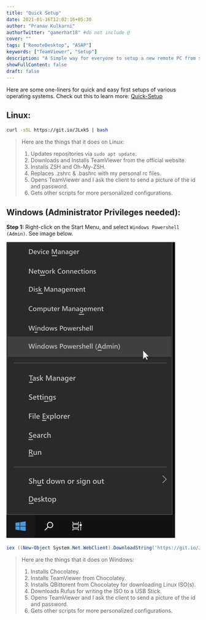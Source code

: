 ```yaml
---
title: "Quick Setup"
date: 2021-01-16T12:02:16+05:30
author: "Pranav Kulkarni"
authorTwitter: "gamerhat18" #do not include @
cover: ""
tags: ["RemoteDesktop", "ASAP"]
keywords: ["TeamViewer", "Setup"]
description: "A Simple way for everyone to setup a new remote PC from scratch,  regardless of the Operating system."
showFullContent: false
draft: false
---
```



Here are some one-liners for quick and easy first setups of various operating systems.
Check out this to learn more: [Quick-Setup](https://github.com/gamerhat18/quick-setup)


## Linux:

```bash
curl -sSL https://git.io/JLxkS | bash
```

>Here are the things that it does on Linux:
>
>1. Updates repositories via `sudo apt update`.
>2. Downloads and Installs TeamViewer from the official website.
>3. Installs ZSH and Oh-My-ZSH.
>4. Replaces .zshrc & .bashrc with my personal rc files.
>5. Opens TeamViewer and I ask the client to send a picture of the id and password.
>6. Gets other scripts for more personalized configurations.

## Windows (Administrator Privileges needed):

**Step 1:** Right-click on the Start Menu, and select `Windows Powershell (Admin)`. 
See image below.

![*Windows Submenu*](https://raw.githubusercontent.com/gamerhat18/cybrdise-blog-hugo/master/content/posts/images/windows-start-submenu.png)


```powershell
iex ((New-Object System.Net.WebClient).DownloadString('https://git.io/Jt3LI'))
```

>Here are the things that it does on Windows:
>
>1. Installs Chocolatey.
>2. Installs TeamViewer from Chocolatey.
>3. Installs QBittorent from Chocolatey for downloading Linux ISO(s).
>4. Downloads Rufus for writing the ISO to a USB Stick.
>5. Opens TeamViewer and I ask the client to send a picture of the id and password.
>6. Gets other scripts for more personalized configurations.
